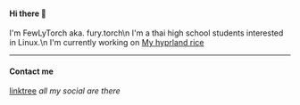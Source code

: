 #### Hi there 👋
I'm FewLyTorch aka. fury.torch\n
I'm a thai high school students interested in Linux.\n
I'm currently working on [My hyprland rice](https://github.com/FewLy-Torch-1861/Hyprland-Dots)

---

#### Contact me
[linktree](https://linktr.ee/FuryTorch) *all my social are there*
